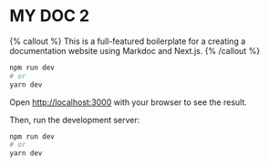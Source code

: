# MY DOC 2

{% callout %}
This is a full-featured boilerplate for a creating a documentation website using Markdoc and Next.js.
{% /callout %}


```bash
npm run dev
# or
yarn dev
```

Open [http://localhost:3000](http://localhost:3000) with your browser to see the result.

Then, run the development server:

```bash
npm run dev
# or
yarn dev
```